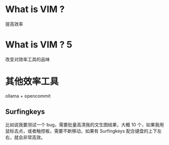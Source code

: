 # What is VIM ?

提高效率

# What is VIM ? 5

改变对效率工具的品味

# 其他效率工具

ollama + opencommit

## Surfingkeys

比如说我要测试一个 bug，需要批量高清我的文生图结果，大概 10 个，如果我用鼠标去点，或者触控板，需要不断移动，如果有 Surfingkeys 配合键盘的上下左右，就会非常高效。
